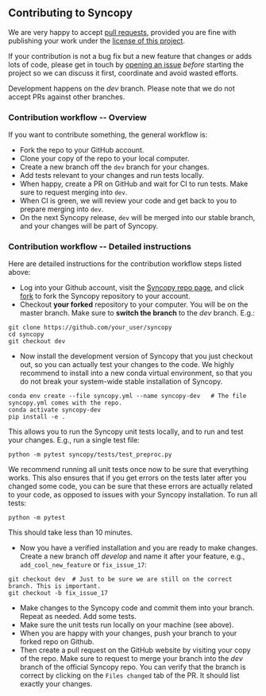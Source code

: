 ## Contributing to Syncopy

We are very happy to accept [pull requests](https://help.github.com/en/github/collaborating-with-issues-and-pull-requests/creating-a-pull-request), provided you are fine with publishing your work under the [license of this project](./LICENSE).

If your contribution is not a bug fix but a new feature that changes or adds lots of code, please get in touch by [opening an issue](https://github.com/esi-neuroscience/syncopy/issues) *before* starting the project so we can discuss it first, coordinate and avoid wasted efforts.

Development happens on the *dev* branch. Please note that we do not accept PRs against other branches.


### Contribution workflow -- Overview

If you want to contribute something, the general workflow is:

- Fork the repo to your GitHub account.
- Clone your copy of the repo to your local computer.
- Create a new branch off the `dev` branch for your changes.
- Add tests relevant to your changes and run tests locally.
- When happy, create a PR on GitHub and wait for CI to run tests. Make sure to request merging into `dev`.
- When CI is green, we will review your code and get back to you to prepare merging into `dev`.
- On the next Syncopy release, `dev` will be merged into our stable branch, and your changes will be part of Syncopy.


### Contribution workflow -- Detailed instructions

Here are detailed instructions for the contribution workflow steps listed above:

- Log into your Github account, visit the [Syncopy repo page](https://github.com/esi-neuroscience/syncopy), and click [fork](https://github.com/esi-neuroscience/syncopy/fork) to fork the Syncopy repository to your account.
- Checkout **your forked** repository to your computer. You will be on the master branch. Make sure to **switch the branch** to the *dev* branch. E.g.:

```shell
git clone https://github.com/your_user/syncopy
cd syncopy
git checkout dev
```
- Now install the development version of Syncopy that you just checkout out, so you can actually test your changes to the code. We highly recommend to install into a new conda virtual environment, so that you do not
break your system-wide stable installation of Syncopy.

```shell
conda env create --file syncopy.yml --name syncopy-dev   # The file syncopy.yml comes with the repo.
conda activate syncopy-dev
pip install -e .
```

This allows you to run the Syncopy unit tests locally, and to run and test your changes. E.g., run a single test file:

```shell
python -m pytest syncopy/tests/test_preproc.py
```

We recommend running all unit tests once now to be sure that everything works. This also ensures that if you get errors on the tests later after you changed some code, you can be sure that these errors are actually related to your code, as opposed to issues with your Syncopy installation. To run all tests:

```shell
python -m pytest
```

This should take less than 10 minutes.


- Now you have a verified installation and you are ready to make changes. Create a new branch off *develop* and name it after your feature, e.g., `add_cool_new_feature` or `fix_issue_17`:

```shell
git checkout dev  # Just to be sure we are still on the correct branch. This is important.
git checkout -b fix_issue_17
```

- Make changes to the Syncopy code and commit them into your branch. Repeat as needed. Add some tests.
- Make sure the unit tests run locally on your machine (see above).
- When you are happy with your changes, push your branch to your forked repo on Github.
- Then create a pull request on the GitHub website by visiting your copy of the repo. Make sure to request to merge your branch into the *dev* branch of the official Syncopy repo. You can verify that the branch is correct by clicking on the `Files changed` tab of the PR. It should list exactly your changes.

